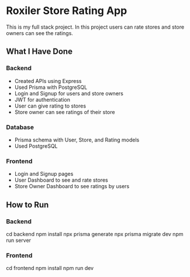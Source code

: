# Roxiler Store Rating App

This is my full stack project. In this project users can rate stores and store owners can see the ratings.

## What I Have Done

###  Backend
- Created APIs using Express
- Used Prisma with PostgreSQL
- Login and Signup for users and store owners
- JWT for authentication
- User can give rating to stores
- Store owner can see ratings of their store

###  Database
- Prisma schema with User, Store, and Rating models
- Used PostgreSQL

###  Frontend
- Login and Signup pages
- User Dashboard to see and rate stores
- Store Owner Dashboard to see ratings by users

## How to Run

### Backend
cd backend
npm install
npx prisma generate
npx prisma migrate dev
npm run server

### Frontend
cd frontend
npm install
npm run dev
